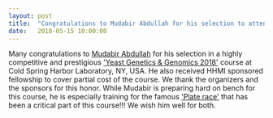 ```yaml
---
layout: post
title:  "Congratulations to Mudabir Abdullah for his selection to attend 'Yeast Genetics & Genomics 2018' at CSHL, NY"
date:   2018-05-15 10:00:00
---
```

Many congratulations to [Mudabir Abdullah](http://twitter.com/@MMudabir) for his selection in a highly competitive and prestigious ['Yeast Genetics & Genomics 2018'](http://meetings.cshl.edu/courses.aspx?course=c-yeas&year=18) course at Cold Spring Harbor Laboratory, NY, USA. He also received HHMI sponsored fellowship to cover partial cost of the course. We thank the organizers and the sponsors for this honor. While Mudabir is preparing hard on bench for this course, he is especially training for the famous ['Plate race'](http://meetings.cshl.edu/galleries/viewer.asp?directory=platerace17&offset=9) that has been a critical part of this course!!! We wish him well for both.   
